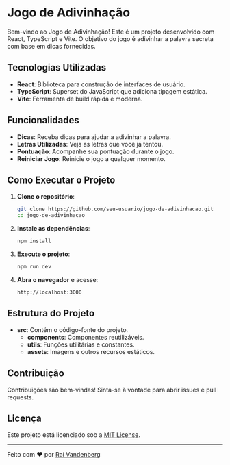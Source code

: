 # Jogo de Adivinhação

Bem-vindo ao Jogo de Adivinhação! Este é um projeto desenvolvido com React, TypeScript e Vite. O objetivo do jogo é adivinhar a palavra secreta com base em dicas fornecidas.

## Tecnologias Utilizadas

- **React**: Biblioteca para construção de interfaces de usuário.
- **TypeScript**: Superset do JavaScript que adiciona tipagem estática.
- **Vite**: Ferramenta de build rápida e moderna.

## Funcionalidades

- **Dicas**: Receba dicas para ajudar a adivinhar a palavra.
- **Letras Utilizadas**: Veja as letras que você já tentou.
- **Pontuação**: Acompanhe sua pontuação durante o jogo.
- **Reiniciar Jogo**: Reinicie o jogo a qualquer momento.

## Como Executar o Projeto

1. **Clone o repositório**:
    ```sh
    git clone https://github.com/seu-usuario/jogo-de-adivinhacao.git
    cd jogo-de-adivinhacao
    ```

2. **Instale as dependências**:
    ```sh
    npm install
    ```

3. **Execute o projeto**:
    ```sh
    npm run dev
    ```

4. **Abra o navegador** e acesse:
    ```
    http://localhost:3000
    ```

## Estrutura do Projeto

- **src**: Contém o código-fonte do projeto.
  - **components**: Componentes reutilizáveis.
  - **utils**: Funções utilitárias e constantes.
  - **assets**: Imagens e outros recursos estáticos.

## Contribuição

Contribuições são bem-vindas! Sinta-se à vontade para abrir issues e pull requests.

## Licença

Este projeto está licenciado sob a [MIT License](LICENSE).

---

Feito com ❤️ por [Raí Vandenberg](https://github.com/RaiVandeberg)

